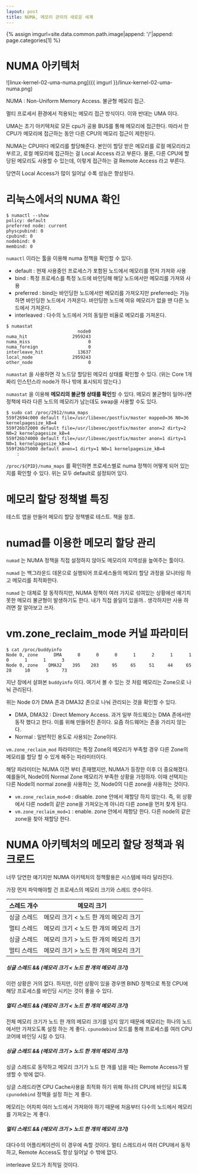 ```yaml
---
layout: post
title: NUMA, 메모리 관리의 새로운 세계
---
```


{% assign imgurl=site.data.common.path.image|append: '/'|append: page.categories[1] %}



# NUMA 아키텍처

![linux-kernel-02-uma-numa.png]({{ imgurl }}/linux-kernel-02-uma-numa.png)

NUMA : Non-Uniform Memory Access. 불균형 메모리 접근. 

멀티 프로세서 환경에서 적용되는 메모리 접근 방식이다. 이와 반대는 UMA 이다. 

UMA는 초기 아키텍처로 모든 cpu가 공용 BUS를 통해 메모리에 접근한다. 따라서 한 CPU가 메모리에 접근하는 동안 다른 CPU의 메모리 접근이 제한된다.

NUMA는 CPU마다 메모리를 할당해준다. 본인이 할당 받은 메모리를 로컬 메모리라고 부르고, 로컬 메모리에 접근하는 걸 Local Access 라고 부른다. 물론, 다른 CPU에 할당된 메모리도 사용할 수 있는데, 이렇게 접근하는 걸 Remote Access 라고 부른다.

당연히 Local Access가 많이 일어날 수록 성능은 향상된다. 



# 리눅스에서의 NUMA 확인

```
$ numactl --show
policy: default
preferred node: current
physcpubind: 0
cpubind: 0
nodebind: 0
membind: 0
```

`numactl` 이라는 툴을 이용해 numa 정책을 확인할 수 있다. 

- default : 현재 사용중인 프로세스가 포함된 노드에서 메모리를 먼저 가져와 사용 
- bind : 특정 프로세스를 특정 노드에 바인딩해 해당 노드에서만 메모리를 가져와 사용
- preferred : bind는 바인딩한 노드에서만 메모리를 가져오지만 preferred는 가능하면 바인딩한 노드에서 가져온다. 바인딩한 노드에 여유 메모리가 없을 땐 다른 노드에서 가져온다. 
- interleaved : 다수의 노드에서 거의 동일한 비율로 메모리를 가져온다. 



```
$ numastat
                           node0
numa_hit                 2959243
numa_miss                      0
numa_foreign                   0
interleave_hit             13637
local_node               2959243
other_node                     0
```

`numastat` 을 사용하면 각 노드당 할당된 메모리 상태를 확인할 수 있다. (위는 Core 1개짜리 인스턴스라 node가 하나 밖에 표시되지 않는다.)

`numastat` 을 이용해 **메모리의 불균형 상태를 확인**할 수 있다. 메모리 불균형이 일어나면 정책에 따라 다른 노드의 메모리가 남는데도 swap을 사용할 수도 있다. 



```
$ sudo cat /proc/2912/numa_maps
559f2694c000 default file=/usr/libexec/postfix/master mapped=36 N0=36 kernelpagesize_kB=4
559f26b72000 default file=/usr/libexec/postfix/master anon=2 dirty=2 N0=2 kernelpagesize_kB=4
559f26b74000 default file=/usr/libexec/postfix/master anon=1 dirty=1 N0=1 kernelpagesize_kB=4
559f26b75000 default anon=1 dirty=1 N0=1 kernelpagesize_kB=4
	:
```

`/proc/${PID}/numa_maps` 를 확인하면 프로세스별로 numa 정책이 어떻게 되어 있는 지를 확인할 수 있다. 위는 모두 default로 설정되어 있다. 



# 메모리 할당 정책별 특징

테스트 앱을 만들어 메모리 할당 정책별로 테스트. 책을 참조. 



# numad를 이용한 메모리 할당 관리

`numad` 는 NUMA 정책을 직접 설정하지 않아도 메모리의 지역성을 높여주는 툴이다. 

`numad` 는 백그라운드 데몬으로 실행되어 프로세스들의 메모리 할당 과정을 모니터링 하고 메모리를 최적화한다. 

`numad` 는 대체로 잘 동작하지만, NUMA 정책이 여러 가지로 섞여있는 상황에선 예기치 못한 메모리 불균형이 발생하기도 한다. 내가 직접 쓸일이 있을까.. 생각하지만 사용 하려면 잘 알아보고 쓰자. 



# vm.zone_reclaim_mode 커널 파라미터

```
$ cat /proc/buddyinfo
Node 0, zone      DMA      0      0      0      1      2      1      1      0      1      1      3
Node 0, zone    DMA32    395    203     95     65     51     44     65     28     10      5     73
```

지난 장에서 살펴본 `buddyinfo` 이다. 여기서 볼 수 있는 것 처럼 메모리는 Zone으로 나눠 관리된다. 

위는 Node 0가 DMA 존과 DMA32 존으로 나눠 관리되는 것을 확인할 수 있다. 

- DMA, DMA32 : Direct Memory Access. 과거 일부 하드웨으는 DMA 존에서만 동작 했다고 한다. 이를 위해 만들어진 존이다. 요즘 하드웨어는 존을 가리지 않는다.
- Normal : 일반적인 용도로 사용되는 Zone이다. 



`vm.zone_reclaim_mod` 파라미터는 특정 Zone의 메모리가 부족할 경우 다른 Zone의 메모리를 할당 할 수 있게 해주는 파라미터이다. 

해당 파라미터는 NUMA 이전 부터 존재했지만, NUMA가 등장한 이후 더 중요해졌다. 예를들어, Node0의 Normal Zone 메모리가 부족한 상황을 가정하자. 이때 선택지는 다른 Node의 normal zone을 사용하는 것, Node0의 다른 zone을 사용하는 것이다.

- `vm.zone_reclaim_mod=0` : disable. zone 안에서 재할당 하지 않는다. 즉, 위 상황에서 다른 node의 같은 zone을 가져오는게 아니라 다른 zone을 먼저 찾게 된다. 
- `vm.zone_reclaim_mod=1` : enable. zone 안에서 재항당 한다.  다른 node의 같은 zone을 찾아 재할당 한다. 



# NUMA 아키텍처의 메모리 할당 정책과 워크로드

너무 당연한 얘기지만 NUMA 아키텍처의 정책활용은 시스템에 따라 달라진다. 

가장 먼저 파악해야할 건 프로세스의 메모리 크기와 스레드 갯수이다.

| 스레드 개수 | 메모리 크기                            |
| ----------- | -------------------------------------- |
| 싱글 스레드 | 메모리 크기 < 노드 한 개의 메모리 크기 |
| 멀티 스레드 | 메모리 크기 < 노드 한 개의 메모리 크기 |
| 싱글 스레드 | 메모리 크기 > 노드 한 개의 메모리 크기 |
| 멀티 스레드 | 메모리 크기 > 노드 한 개의 메모리 크기 |



##### 싱글 스레드 && (메모리 크기 < 노드 한 개의 메모리 크기)

이런 상황은 거의 없다. 하지만, 이런 상황이 있을 경우엔 BIND 정책으로 특정 CPU에 해당 프로세스를 바인딩 시키는 것이 좋을 수 있다. 



##### 멀티 스레드 && (메모리 크기 < 노드 한 개의 메모리 크기)

전체 메모리 크기가 노드 한 개의 메모리 크기를 넘지 않기 때문에 메모리는 하나의 노드에서만 가져오도록 설정 하는 게 좋다. `cpunodebind` 모드를 통해 프로세스를 여러 CPU 코어에 바인딩 시킬 수 있다.



##### 싱글 스레드 && (메모리 크기 > 노드 한 개의 메모리 크기)

싱글 스레드로 동작하고 메모리 크기가 노드 한 개를 넘을 때는 Remote Access가 발생할 수 밖에 없다. 

싱글 스레드라면 CPU Cache사용을 최적화 하기 위해 하나의 CPU에 바인딩 되도록 `cpunodebind` 정책을 설정 하는 게 좋다. 

메모리는 어차피 여러 노드에서 가져와야 하기 때문에 처음부터 다수의 노드에서 메모리를 가져오는 게 좋다. 



##### 멀티 스레드 && (메모리 크기 > 노드 한 개의 메모리 크기)

대다수의 어플리케이션이 이 경우에 속할 것이다. 멀티 스레드라서 여러 CPU에서 동작하고, Remote Access도 항상 일어날 수 밖에 없다. 

interleave 모드가 최적일 것이다. 
